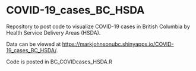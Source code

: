 # COVID-19_cases_BC_HSDA
Repository to post code to visualize COVID-19 cases in British Columbia by Health Service Delivery Areas (HSDA).

Data can be viewed at https://markjohnsonubc.shinyapps.io/COVID-19_cases_BC_HSDA/.

Code is posted in BC_COVIDcases_HSDA.R
